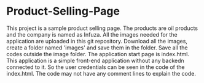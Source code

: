 # Product-Selling-Page
This project is a sample product selling page. The products are oil products and the company is named as Infuza.
All the images needed for the application are uploaded in this git repository. Download all the images, create a folder named 'images' and save them in the folder.
Save all the codes outside the image folder. The application start page is index.html. 
This application is a simple front-end application without any backedn connected to it. So the user credentials can be seen in the code of the index.html.
The code may not have any comment lines to explain the code.
